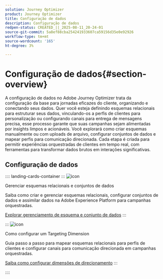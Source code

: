 ```yaml
---
solution: Journey Optimizer
product: Journey Optimizer
title: Configuração de dados
description: Configuração de dados
redpen-status: CREATED_||_2025-08-11_20-24-01
source-git-commit: 5a8ef88cba254241933607ca59156d35e0e92926
workflow-type: tm+mt
source-wordcount: '165'
ht-degree: 3%

---
```



# Configuração de dados{#section-overview}

A configuração de dados no Adobe Journey Optimizer trata da configuração da base para jornadas eficazes do cliente, organizando e conectando seus dados. Quer você esteja definindo esquemas relacionais para estruturar seus dados, vinculando-os a perfis de clientes para personalização ou configurando canais para entrega de mensagens precisa, esse processo garante que suas campanhas sejam alimentadas por insights limpos e acionáveis. Você explorará como criar esquemas manualmente ou com uploads de arquivo, configurar conjuntos de dados e mapear perfis para comunicação direcionada. Cada etapa é criada para permitir experiências orquestradas de clientes em tempo real, com ferramentas para transformar dados brutos em interações significativas.

## Configuração de dados

:::: landing-cards-container
:::
![icon](https://cdn.experienceleague.adobe.com/icons/gear.svg?lang=pt-BR)

Gerenciar esquemas relacionais e conjuntos de dados

Saiba como criar e gerenciar esquemas relacionais, configurar conjuntos de dados e assimilar dados na Adobe Experience Platform para campanhas orquestradas.

[Explorar gerenciamento de esquema e conjunto de dados](schemas-datasets-landing-page.md)
:::

:::
![icon](https://cdn.experienceleague.adobe.com/icons/bullseye.svg?lang=pt-BR)

Como configurar um Targeting Dimension

Guia passo a passo para mapear esquemas relacionais para perfis de clientes e configurar canais para comunicação direcionada em campanhas orquestradas.

[Saiba como configurar dimensões de direcionamento](../using/orchestrated/target-dimension.md)
:::

::::
